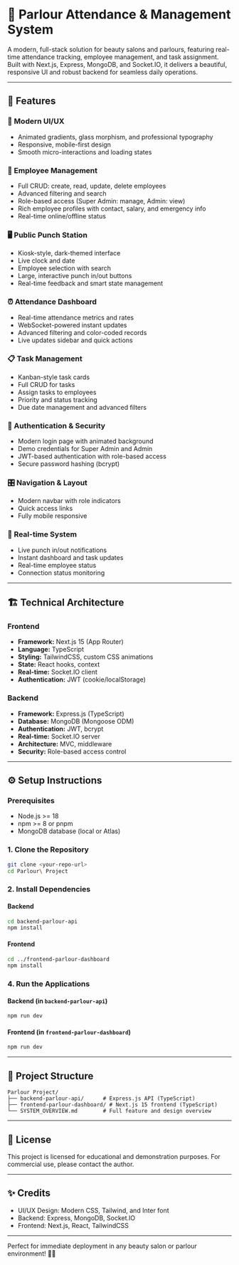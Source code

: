 # 💄 Parlour Attendance & Management System

A modern, full-stack solution for beauty salons and parlours, featuring real-time attendance tracking, employee management, and task assignment. Built with Next.js, Express, MongoDB, and Socket.IO, it delivers a beautiful, responsive UI and robust backend for seamless daily operations.

---

## 🚀 Features

### 🎨 Modern UI/UX

- Animated gradients, glass morphism, and professional typography
- Responsive, mobile-first design
- Smooth micro-interactions and loading states

### 👥 Employee Management

- Full CRUD: create, read, update, delete employees
- Advanced filtering and search
- Role-based access (Super Admin: manage, Admin: view)
- Rich employee profiles with contact, salary, and emergency info
- Real-time online/offline status

### 🖥️ Public Punch Station

- Kiosk-style, dark-themed interface
- Live clock and date
- Employee selection with search
- Large, interactive punch in/out buttons
- Real-time feedback and smart state management

### ⏰ Attendance Dashboard

- Real-time attendance metrics and rates
- WebSocket-powered instant updates
- Advanced filtering and color-coded records
- Live updates sidebar and quick actions

### 📋 Task Management

- Kanban-style task cards
- Full CRUD for tasks
- Assign tasks to employees
- Priority and status tracking
- Due date management and advanced filters

### 🔐 Authentication & Security

- Modern login page with animated background
- Demo credentials for Super Admin and Admin
- JWT-based authentication with role-based access
- Secure password hashing (bcrypt)

### 🎛️ Navigation & Layout

- Modern navbar with role indicators
- Quick access links
- Fully mobile responsive

### 🔄 Real-time System

- Live punch in/out notifications
- Instant dashboard and task updates
- Real-time employee status
- Connection status monitoring

---

## 🏗️ Technical Architecture

### Frontend

- **Framework:** Next.js 15 (App Router)
- **Language:** TypeScript
- **Styling:** TailwindCSS, custom CSS animations
- **State:** React hooks, context
- **Real-time:** Socket.IO client
- **Authentication:** JWT (cookie/localStorage)

### Backend

- **Framework:** Express.js (TypeScript)
- **Database:** MongoDB (Mongoose ODM)
- **Authentication:** JWT, bcrypt
- **Real-time:** Socket.IO server
- **Architecture:** MVC, middleware
- **Security:** Role-based access control

---

## ⚙️ Setup Instructions

### Prerequisites

- Node.js >= 18
- npm >= 8 or pnpm
- MongoDB database (local or Atlas)

### 1. Clone the Repository

```bash
git clone <your-repo-url>
cd Parlour\ Project
```

### 2. Install Dependencies

#### Backend

```bash
cd backend-parlour-api
npm install
```

#### Frontend

```bash
cd ../frontend-parlour-dashboard
npm install
```

### 4. Run the Applications

#### Backend (in `backend-parlour-api`)

```bash
npm run dev
```

#### Frontend (in `frontend-parlour-dashboard`)

```bash
npm run dev
```

---

## 📂 Project Structure

```
Parlour Project/
├── backend-parlour-api/      # Express.js API (TypeScript)
├── frontend-parlour-dashboard/ # Next.js 15 frontend (TypeScript)
└── SYSTEM_OVERVIEW.md        # Full feature and design overview
```

---

## 📜 License

This project is licensed for educational and demonstration purposes. For commercial use, please contact the author.

---

## ✨ Credits

- UI/UX Design: Modern CSS, Tailwind, and Inter font
- Backend: Express, MongoDB, Socket.IO
- Frontend: Next.js, React, TailwindCSS

---

Perfect for immediate deployment in any beauty salon or parlour environment! 💄✨
